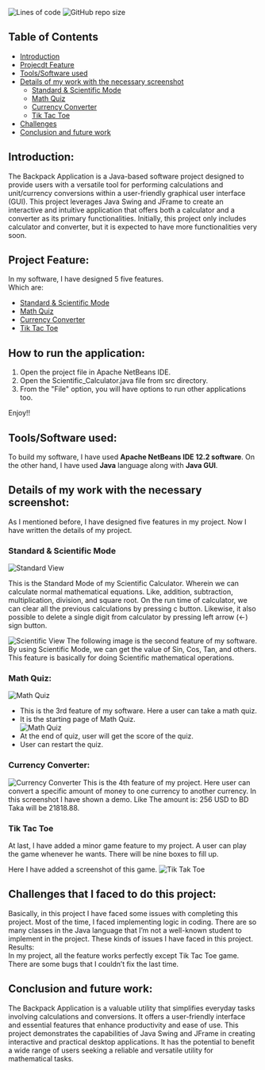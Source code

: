 ![Lines of code](docs/Screenshots/Scientific_Calculator.svg) 
![GitHub repo size](https://img.shields.io/github/repo-size/mamutalib/Scientific_Calculator?style=for-the-badge)

## Table of Contents
- [Introduction](https://github.com/arifur30/The-Backpack#introduction)
- [Projecdt Feature](https://github.com/arifur30/The-Backpack#project-feature)
- [Tools/Software used](https://github.com/arifur30/The-Backpack#toolssoftware-used)
- [Details of my work with the necessary screenshot](https://github.com/arifur30/The-Backpack#details-of-my-work-with-the-necessary-screenshot)
    - [Standard & Scientific Mode](https://github.com/arifur30/The-Backpack#standard--scientific-mode)
    - [Math Quiz](https://github.com/arifur30/The-Backpack#math-quiz)
    - [Currency Converter](https://github.com/arifur30/The-Backpack#currency-converter)
    - [Tik Tac Toe](https://github.com/arifur30/The-Backpack#tik-tac-toe)
- [Challenges](https://github.com/arifur30/The-Backpack#challenges-that-i-faced-to-do-this-project)
- [Conclusion and future work](https://github.com/arifur30/The-Backpack#conclusion-and-future-work)

## Introduction:
The Backpack Application is a Java-based software project designed to provide users with a versatile tool for performing calculations and unit/currency conversions within a user-friendly graphical user interface (GUI). This project leverages Java Swing and JFrame to create an interactive and intuitive application that offers both a calculator and a converter as its primary functionalities. Initially, this project only includes calculator and converter, but it is expected to have more functionalities very soon.

## Project Feature:
In my software, I have designed 5 five features.  
Which are: 
- [Standard & Scientific Mode](https://github.com/arifur30/The-Backpack#standard--scientific-mode)
- [Math Quiz](https://github.com/arifur30/The-Backpack#math-quiz)
- [Currency Converter](https://github.com/arifur30/The-Backpack#currency-converter)
- [Tik Tac Toe](https://github.com/arifur30/The-Backpack#tik-tac-toe)


## How to run the application:

1. Open the project file in Apache NetBeans IDE.
2. Open the Scientific_Calculator.java file from src directory.
3. From the "File" option, you will have options to run other applications too.

Enjoy!!


## Tools/Software used:
To build my software, I have used **Apache NetBeans IDE 12.2 software**. On the other hand, I have used **Java** language along with **Java GUI**.  

## Details of my work with the necessary screenshot:
As I mentioned before, I have designed five features in my project. Now I have written the details of my project. 
### Standard & Scientific Mode
 
![Standard View](docs/Screenshots/Standard.png "Standard View")

This is the Standard Mode of my Scientific Calculator. Wherein we can calculate normal mathematical equations. Like, addition, subtraction, multiplication, division, and square root. On the run time of calculator, we can clear all the previous calculations by pressing c button. Likewise, it also possible to delete a single digit from calculator by pressing left arrow (←) sign button.  

![Scientific View](docs/Screenshots/ScientificView.png "Scientific View")
The following image is the second feature of my software. By using Scientific Mode, we can get the value of Sin, Cos, Tan, and others. This feature is basically for doing Scientific mathematical operations. 

### Math Quiz:  

![Math Quiz](docs/Screenshots/MathQuiz1.png "Math Quiz")
- This is the 3rd feature of my software. Here a user can take a math quiz.  
- It is the starting page of Math Quiz.  
![Math Quiz](docs/Screenshots/MathQuiz2.png "Math Quiz") 
- At the end of quiz, user will get the score of the quiz.  
- User can restart the quiz.  

### Currency Converter: 
![Currency Converter](docs/Screenshots/CurrencyConverter.png "Currency Converter")
This is the 4th feature of my project. 
Here user can convert a specific amount of money to one currency to another currency. In this screenshot I have shown a demo. Like The amount is: 256 
USD to BD Taka will be 21818.88.  
 

### Tik Tac Toe 
At last, I have added a minor game feature to my project. A user can play the game whenever he wants. There will be nine boxes to fill up. 

Here I have added a screenshot of this game.  ![Tik Tak Toe](docs/Screenshots/TikTakToe.png "TikTakToe")
  
 
## Challenges that I faced to do this project:  
Basically, in this project I have faced some issues with completing this project. Most of the time, I faced implementing logic in coding. There are so many classes in the Java language that I’m not a well-known student to implement in the project. These kinds of issues I have faced in this project.  
Results:  
In my project, all the feature works perfectly except Tik Tac Toe game. There are some bugs that I couldn’t fix the last time.  
 

## Conclusion and future work:  
The Backpack Application is a valuable utility that simplifies everyday tasks involving calculations and conversions. It offers a user-friendly interface and essential features that enhance productivity and ease of use. This project demonstrates the capabilities of Java Swing and JFrame in creating interactive and practical desktop applications. It has the potential to benefit a wide range of users seeking a reliable and versatile utility for mathematical tasks.